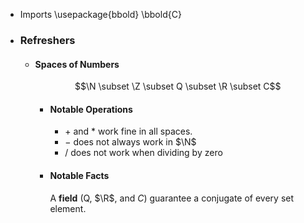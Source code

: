 - Imports
  \usepackage{bbold}
  \bbold{C}
- ### Refreshers
	- #### Spaces of Numbers
	  
	  $$\N \subset \Z \subset Q \subset \R \subset C$$
		- #### Notable Operations
		  * $+$ and $*$ work fine in all spaces.
		  * $-$ does not always work in $\N$
		  * $/$ does not work when dividing by zero
		- #### Notable Facts
		  A **field** (Q, $\R$, and $C$) guarantee a conjugate of every set element.